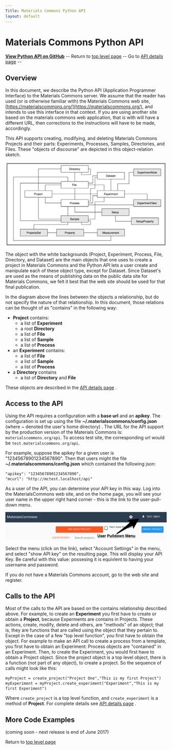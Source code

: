```yaml
---
Title: Materials Commons Python API
layout: default
---
```


Materials Commons Python API
============================
**[View Python API on GitHub](https://github.com/materials-commons/mcapi/tree/master/python)**
-- Return to [top level page](../)
-- Go to [API details page](./api) --

Overview
--------

In this document, we describe the Python API (Application Programmer Interface)
to the Materials Commons server. We assume that the reader has used
(or is otherwise familiar with) the Materials Commons web site,
[https://materialscommons.org/](https://materialscommons.org/), and intends to use
this interface in that context. If you are using another
site based on the materials commons web application, that is
with will have a different URL, then corrections to
the instructions will have to be made, accordingly.

This API supports creating, modifying, and deleting Materials
Commons Projects and their parts: Experiments, Processes, Samples,
Directories, and Files. These "objects of discourse" are depicted
in this object-relation sketch.

![A box and line diagram of the core pojects and their relationships](./images/MaterialsCommonsCoreObject.png)

The object with the white backgrounds (Project, Experiment,
Process, File, Directory, and Dataset) are the main objects that
one uses to create a project in Materials Commons and the Python
API lets a user create and manipulate each of these object type,
except for Dataset. Since Dataset's are used as the means of
publishing data on the public data site for Materials Commons, we
felt it best that the web site should be used for that final
publication.

In the diagram above the lines between the objects a
relationship, but do not specify the nature of that relationship.
In this document, those relations can be thought of as "contains"
in the following way:
* **Project** contains:
  * a list of **Experiment**
  * a root **Directory**
  * a list of **File**
  * a list of **Sample**
  * a list of **Process**
* an **Experiment** contains:
  * a list of **File**
  * a list of **Sample**
  * a list of **Process**
* a **Directory** contains
  * a list of **Directory** and **File**

These objects are described in the [API details page](./api) .

Access to the API
-----------------

Using the API requires a configuration with a **base url** and an **apikey**.
The configuration is set up using the file **~/.materialscommons/config.json**
(where ~ denoted the user's home directory) . 
The URL for the API support by the production version of the
Materials Commons is: <code>materialscommons.org/api</code>. To
access test site, the corresponding url would be <code>test.materialscommons.org/api</code>.

For example, suppose the apikey for a given user is
"12345678901234567890".
Then that users might the file **~/.materialscommons/config.json**
which contained the following json:
```
"apikey": "12345678901234567890",
"mcurl": "http://mctest.localhost/api"
```

As a user of the API, you can determine your API key in this way.
Log into the MaterialsCommons web site, and on the home page, you
will see your user name in the upper right hand corner - this is
the link to the user-pull-down menu.

![Showing Position of User Menu](images/MC_UserMenu.png)

Select the menu (click on the link), select "Account Settings"
in the menu, and select "show API key" on the resulting page. This
will display your API Key. Be careful with this value: possesing
it is equivlent to having your username and password.

If you do not have a Materials Commons account, go to the web site and register.

Calls to the API
----------------

Most of the calls to the API are based on the contains
relationship described above. For example, to create an **Experiment**
you first have to create or obtain a **Project**, because Experments
are contains in Projects. These actions, create, modify, delete and others,
are "methods" of an object; that is, they are functions that are called
using the object that they pertain to. Except in the case of a few "top level function", you
first have to obtain the object. For example to make an API call
to create a process from a template, you first have to obtain an
Experiment: Process objects are "contained" in an Experiment.
Then, to create the Experiment, you would first have to obtain a
Project object. Since the project object is a top level object,
there is a function (not part of any object), to create a project.
So the sequence of calls might look like this:
```
myProject = create_project("Project One","This is my first Project")
myExperiment = myProject.create_experiment("Experiment","This is my first Experiment")
```

Where ```create_project``` is a top level function, and ```create_experiment``` is a method
of **Project**. For complete details see [API details page](./api) .

More Code Examples
------------------

(coming soon - next release is end of June 2017)

Return to [top level page](../)